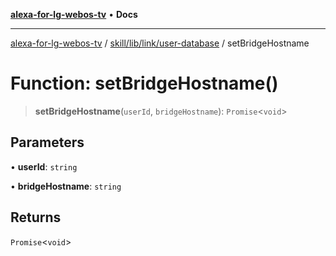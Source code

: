 [**alexa-for-lg-webos-tv**](../../../../../README.md) • **Docs**

***

[alexa-for-lg-webos-tv](../../../../../modules.md) / [skill/lib/link/user-database](../README.md) / setBridgeHostname

# Function: setBridgeHostname()

> **setBridgeHostname**(`userId`, `bridgeHostname`): `Promise`\<`void`\>

## Parameters

• **userId**: `string`

• **bridgeHostname**: `string`

## Returns

`Promise`\<`void`\>
